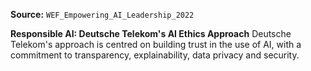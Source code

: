 **Source:** `WEF_Empowering_AI_Leadership_2022`

**Responsible AI: Deutsche Telekom's AI Ethics Approach**
Deutsche Telekom's approach is centred on building trust in the use of AI, with a commitment to transparency, explainability, data privacy and security.
